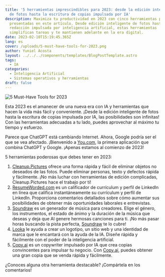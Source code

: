 ```yaml
---
title: '5 herramientas imprescindibles para 2023: desde la edición inteligente
  de fotos hasta la escritura de copias impulsada por IA'
description: Maximiza tu productividad en 2023 con cinco herramientas poderosas
  presentadas en este artículo. Desde edición inteligente de fotos hasta
  redacción impulsada por inteligencia artificial, estas herramientas
  simplifican tareas y te mantienen adelante en la era digital.
date: 2023-02-10T15:19:45.365Z
lang: es
cover: /uploads/5-must-have-tools-for-2023.png
author: Yuniel Acosta
layout: ../../../components/templates/BlogPostTemplate.astro
tags:
  - IA
categories:
  - Inteligencia Artificial
  - Sistemas operativos y herramientas
draft: false
---
```


![5 Must-Have Tools for 2023](/uploads/5-must-have-tools-for-2023.png '5 Must-Have Tools for 2023')

Esta 2023 es el amanecer de una nueva era con IA y herramientas que hacen la vida más fácil y conveniente. ¡Desde la edición inteligente de fotos hasta la escritura de copias impulsada por IA, las posibilidades son infinitas! Con las herramientas adecuadas a tu lado, puedes aprovechar al máximo tu tiempo y esfuerzo.

Parece que ChatGPT está cambiando Internet. Ahora, Google podría ser el que se vea afectado. ¡Bienvenido a [You.com](http://you.com/), la primera aplicación que combina ChatGPT y Google. ¡Apenas estamos al comienzo de 2023!

5 herramientas poderosas que debes tener en 2023:

1. [Cleanup.Pictures](https://cleanup.pictures/) ofrece una forma rápida y fácil de eliminar objetos no deseados de las fotos. Puede eliminar personas, texto y defectos rápida y fácilmente. ¡No más luchar con herramientas de edición complicadas, Cleanup.Pictures hace el trabajo por ti!
2. [ResumeWorded.com](http://resumeworded.com/) es un calificador de currículum y perfil de LinkedIn en línea que califica instantáneamente su currículum y perfil de LinkedIn. Proporciona comentarios detallados sobre cómo aumentar sus posibilidades de obtener más oportunidades laborales e entrevistas.
3. [Soundraw](https://soundraw.io/) es un generador de música para creadores. Elige el género, los instrumentos, el estado de ánimo y la duración de la música que deseas y deja que Al genere hermosas canciones para ti. ¡No más pasar horas buscando la pista perfecta, [Soundraw](https://soundraw.io/) te lo cubre!
4. [Looka](http://www.looka.com/) le ayuda a crear un logotipo, un sitio web y una identidad de marca que le encantará con la ayuda de la IA. Diseñe rápida y fácilmente con el poder de la inteligencia artificial.
5. [Copy.ai](http://copy.ai/) es un copywriter impulsado por IA que crea copias convincentes para impulsar tu negocio. Con [Copy.ai](http://copy.ai/), puedes obtener una gran copia que se venda rápida y fácilmente.

¿Conoces alguna otra herramienta destacable? ¡Compártela en los comentarios!

